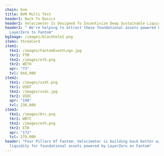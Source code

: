 ```yaml
---
chain: bvm
title: BVM Multi Test
header1: Back To Basics
header2: Velocimeter Is Designed To Incentivize Deep Sustainable Liquidity
header3: " We're helping to attract these foundational assets powered by
  LayerZero to Fantom"
bgImage: /images/blackhole2.png
items: threeCard
item1:
  tkn1: /images/FantomEventLogo.jpg
  tkr1: FTM
  tkn2: /images/eth.png
  tkr2: WETH
  apr: "73"
  tvl: 844,000
item2:
  tkn1: /images/usdt.png
  tkr1: USDT
  tkn2: /images/usdc.jpg
  tkr2: USDC
  apr: "198"
  tvl: 230,000
item3:
  tkn1: /images/btc.png
  tkr1: WBTC
  tkn2: /images/eth.png
  tkr2: ETH
  apr: "172"
  tvl: 279,000
header: "Four Pillars Of Fantom: Velocimeter is building back better w/ deep
  liquidity for foundational assets powered by LayerZero on Fantom"
---
```

